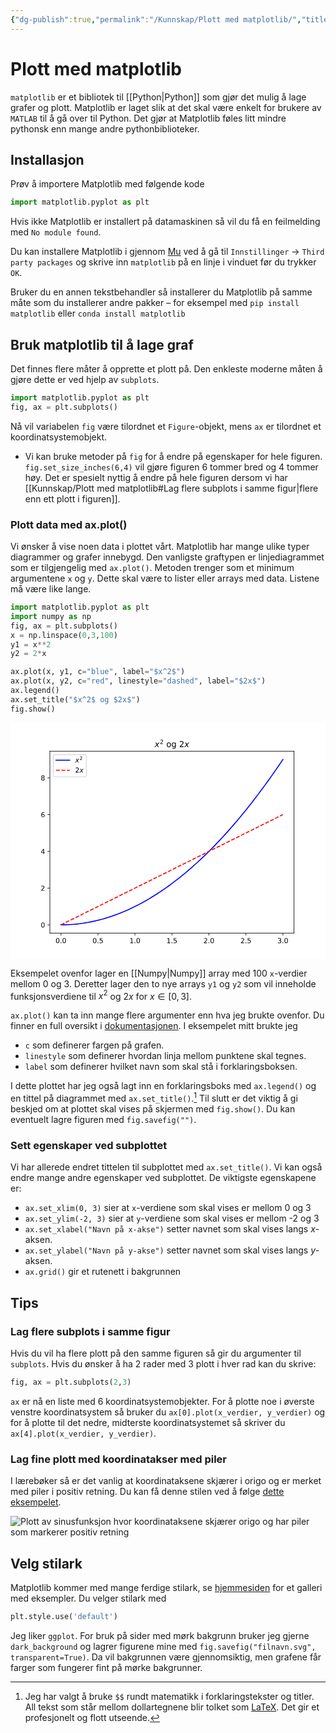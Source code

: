 ```yaml
---
{"dg-publish":true,"permalink":"/Kunnskap/Plott med matplotlib/","title":"Plott med matplotlib","tags":["python","it","uferdig"]}
---
```



# Plott med matplotlib
`matplotlib` er et bibliotek til [[Python\|Python]] som gjør det mulig å lage grafer og plott. Matplotlib er laget slik at det skal være enkelt for brukere av `MATLAB` til å gå over til Python. Det gjør at Matplotlib føles litt mindre pythonsk enn mange andre pythonbiblioteker.

## Installasjon
Prøv å importere Matplotlib med følgende kode

```python
import matplotlib.pyplot as plt
```

Hvis ikke Matplotlib er installert på datamaskinen så vil du få en feilmelding med `No module found`. 

Du kan installere Matplotlib i gjennom [Mu](https://codewith.mu) ved å gå til `Innstillinger` → `Third party packages` og skrive inn `matplotlib` på en linje i vinduet før du trykker `OK`.

Bruker du en annen tekstbehandler så installerer du Matplotlib på samme måte som du installerer andre pakker – for eksempel med `pip install matplotlib` eller `conda install matplotlib`

## Bruk matplotlib til å lage graf

Det finnes flere måter å opprette et plott på. Den enkleste moderne måten å gjøre dette er ved hjelp av `subplots`.

```python
import matplotlib.pyplot as plt
fig, ax = plt.subplots()
```

Nå vil variabelen `fig` være tilordnet et `Figure`-objekt, mens `ax` er tilordnet et koordinatsystemobjekt. 
- Vi kan bruke metoder på `fig` for å endre på egenskaper for hele figuren. `fig.set_size_inches(6,4)` vil gjøre figuren 6 tommer bred og 4 tommer høy. Det er spesielt nyttig å endre på hele figuren dersom vi har [[Kunnskap/Plott med matplotlib#Lag flere subplots i samme figur\|flere enn ett plott i figuren]].

### Plott data med ax.plot()
Vi ønsker å vise noen data i plottet vårt. Matplotlib har mange ulike typer diagrammer og grafer innebygd. Den vanligste graftypen er linjediagrammet som er tilgjengelig med `ax.plot()`. Metoden trenger som et minimum argumentene `x` og `y`. Dette skal være to lister eller arrays med data. Listene må være like lange.

```python
import matplotlib.pyplot as plt
import numpy as np
fig, ax = plt.subplots()
x = np.linspace(0,3,100)
y1 = x**2
y2 = 2*x

ax.plot(x, y1, c="blue", label="$x^2$")
ax.plot(x, y2, c="red", linestyle="dashed", label="$2x$")
ax.legend()
ax.set_title("$x^2$ og $2x$")
fig.show()
```

<svg xmlns:xlink="http://www.w3.org/1999/xlink" width="460.8pt" height="345.6pt" viewBox="0 0 460.8 345.6" xmlns="http://www.w3.org/2000/svg" version="1.1">
 <metadata>
  <rdf:RDF xmlns:dc="http://purl.org/dc/elements/1.1/" xmlns:cc="http://creativecommons.org/ns#" xmlns:rdf="http://www.w3.org/1999/02/22-rdf-syntax-ns#">
   <cc:Work>
    <dc:type rdf:resource="http://purl.org/dc/dcmitype/StillImage"/>
    <dc:date>2023-10-13T21:31:51.922222</dc:date>
    <dc:format>image/svg+xml</dc:format>
    <dc:creator>
     <cc:Agent>
      <dc:title>Matplotlib v3.6.3, https://matplotlib.org/</dc:title>
     </cc:Agent>
    </dc:creator>
   </cc:Work>
  </rdf:RDF>
 </metadata>
 <defs>
  <style type="text/css">*{stroke-linejoin: round; stroke-linecap: butt}</style>
 </defs>
 <g id="figure_1">
  <g id="patch_1">
   <path d="M 0 345.6 
L 460.8 345.6 
L 460.8 0 
L 0 0 
z
" style="fill: #ffffff"/>
  </g>
  <g id="axes_1">
   <g id="patch_2">
    <path d="M 57.6 307.584 
L 414.72 307.584 
L 414.72 41.472 
L 57.6 41.472 
z
" style="fill: #ffffff"/>
   </g>
   <g id="matplotlib.axis_1">
    <g id="xtick_1">
     <g id="line2d_1">
      <defs>
       <path id="mdde9edc3cd" d="M 0 0 
L 0 3.5 
" style="stroke: #000000; stroke-width: 0.8"/>
      </defs>
      <g>
       <use xlink:href="#mdde9edc3cd" x="73.832727" y="307.584" style="stroke: #000000; stroke-width: 0.8"/>
      </g>
     </g>
     <g id="text_1">
      <!-- 0.0 -->
      <g transform="translate(65.881165 322.182437) scale(0.1 -0.1)">
       <defs>
        <path id="DejaVuSans-30" d="M 2034 4250 
Q 1547 4250 1301 3770 
Q 1056 3291 1056 2328 
Q 1056 1369 1301 889 
Q 1547 409 2034 409 
Q 2525 409 2770 889 
Q 3016 1369 3016 2328 
Q 3016 3291 2770 3770 
Q 2525 4250 2034 4250 
z
M 2034 4750 
Q 2819 4750 3233 4129 
Q 3647 3509 3647 2328 
Q 3647 1150 3233 529 
Q 2819 -91 2034 -91 
Q 1250 -91 836 529 
Q 422 1150 422 2328 
Q 422 3509 836 4129 
Q 1250 4750 2034 4750 
z
" transform="scale(0.015625)"/>
        <path id="DejaVuSans-2e" d="M 684 794 
L 1344 794 
L 1344 0 
L 684 0 
L 684 794 
z
" transform="scale(0.015625)"/>
       </defs>
       <use xlink:href="#DejaVuSans-30"/>
       <use xlink:href="#DejaVuSans-2e" x="63.623047"/>
       <use xlink:href="#DejaVuSans-30" x="95.410156"/>
      </g>
     </g>
    </g>
    <g id="xtick_2">
     <g id="line2d_2">
      <g>
       <use xlink:href="#mdde9edc3cd" x="127.941818" y="307.584" style="stroke: #000000; stroke-width: 0.8"/>
      </g>
     </g>
     <g id="text_2">
      <!-- 0.5 -->
      <g transform="translate(119.990256 322.182437) scale(0.1 -0.1)">
       <defs>
        <path id="DejaVuSans-35" d="M 691 4666 
L 3169 4666 
L 3169 4134 
L 1269 4134 
L 1269 2991 
Q 1406 3038 1543 3061 
Q 1681 3084 1819 3084 
Q 2600 3084 3056 2656 
Q 3513 2228 3513 1497 
Q 3513 744 3044 326 
Q 2575 -91 1722 -91 
Q 1428 -91 1123 -41 
Q 819 9 494 109 
L 494 744 
Q 775 591 1075 516 
Q 1375 441 1709 441 
Q 2250 441 2565 725 
Q 2881 1009 2881 1497 
Q 2881 1984 2565 2268 
Q 2250 2553 1709 2553 
Q 1456 2553 1204 2497 
Q 953 2441 691 2322 
L 691 4666 
z
" transform="scale(0.015625)"/>
       </defs>
       <use xlink:href="#DejaVuSans-30"/>
       <use xlink:href="#DejaVuSans-2e" x="63.623047"/>
       <use xlink:href="#DejaVuSans-35" x="95.410156"/>
      </g>
     </g>
    </g>
    <g id="xtick_3">
     <g id="line2d_3">
      <g>
       <use xlink:href="#mdde9edc3cd" x="182.050909" y="307.584" style="stroke: #000000; stroke-width: 0.8"/>
      </g>
     </g>
     <g id="text_3">
      <!-- 1.0 -->
      <g transform="translate(174.099347 322.182437) scale(0.1 -0.1)">
       <defs>
        <path id="DejaVuSans-31" d="M 794 531 
L 1825 531 
L 1825 4091 
L 703 3866 
L 703 4441 
L 1819 4666 
L 2450 4666 
L 2450 531 
L 3481 531 
L 3481 0 
L 794 0 
L 794 531 
z
" transform="scale(0.015625)"/>
       </defs>
       <use xlink:href="#DejaVuSans-31"/>
       <use xlink:href="#DejaVuSans-2e" x="63.623047"/>
       <use xlink:href="#DejaVuSans-30" x="95.410156"/>
      </g>
     </g>
    </g>
    <g id="xtick_4">
     <g id="line2d_4">
      <g>
       <use xlink:href="#mdde9edc3cd" x="236.16" y="307.584" style="stroke: #000000; stroke-width: 0.8"/>
      </g>
     </g>
     <g id="text_4">
      <!-- 1.5 -->
      <g transform="translate(228.208438 322.182437) scale(0.1 -0.1)">
       <use xlink:href="#DejaVuSans-31"/>
       <use xlink:href="#DejaVuSans-2e" x="63.623047"/>
       <use xlink:href="#DejaVuSans-35" x="95.410156"/>
      </g>
     </g>
    </g>
    <g id="xtick_5">
     <g id="line2d_5">
      <g>
       <use xlink:href="#mdde9edc3cd" x="290.269091" y="307.584" style="stroke: #000000; stroke-width: 0.8"/>
      </g>
     </g>
     <g id="text_5">
      <!-- 2.0 -->
      <g transform="translate(282.317528 322.182437) scale(0.1 -0.1)">
       <defs>
        <path id="DejaVuSans-32" d="M 1228 531 
L 3431 531 
L 3431 0 
L 469 0 
L 469 531 
Q 828 903 1448 1529 
Q 2069 2156 2228 2338 
Q 2531 2678 2651 2914 
Q 2772 3150 2772 3378 
Q 2772 3750 2511 3984 
Q 2250 4219 1831 4219 
Q 1534 4219 1204 4116 
Q 875 4013 500 3803 
L 500 4441 
Q 881 4594 1212 4672 
Q 1544 4750 1819 4750 
Q 2544 4750 2975 4387 
Q 3406 4025 3406 3419 
Q 3406 3131 3298 2873 
Q 3191 2616 2906 2266 
Q 2828 2175 2409 1742 
Q 1991 1309 1228 531 
z
" transform="scale(0.015625)"/>
       </defs>
       <use xlink:href="#DejaVuSans-32"/>
       <use xlink:href="#DejaVuSans-2e" x="63.623047"/>
       <use xlink:href="#DejaVuSans-30" x="95.410156"/>
      </g>
     </g>
    </g>
    <g id="xtick_6">
     <g id="line2d_6">
      <g>
       <use xlink:href="#mdde9edc3cd" x="344.378182" y="307.584" style="stroke: #000000; stroke-width: 0.8"/>
      </g>
     </g>
     <g id="text_6">
      <!-- 2.5 -->
      <g transform="translate(336.426619 322.182437) scale(0.1 -0.1)">
       <use xlink:href="#DejaVuSans-32"/>
       <use xlink:href="#DejaVuSans-2e" x="63.623047"/>
       <use xlink:href="#DejaVuSans-35" x="95.410156"/>
      </g>
     </g>
    </g>
    <g id="xtick_7">
     <g id="line2d_7">
      <g>
       <use xlink:href="#mdde9edc3cd" x="398.487273" y="307.584" style="stroke: #000000; stroke-width: 0.8"/>
      </g>
     </g>
     <g id="text_7">
      <!-- 3.0 -->
      <g transform="translate(390.53571 322.182437) scale(0.1 -0.1)">
       <defs>
        <path id="DejaVuSans-33" d="M 2597 2516 
Q 3050 2419 3304 2112 
Q 3559 1806 3559 1356 
Q 3559 666 3084 287 
Q 2609 -91 1734 -91 
Q 1441 -91 1130 -33 
Q 819 25 488 141 
L 488 750 
Q 750 597 1062 519 
Q 1375 441 1716 441 
Q 2309 441 2620 675 
Q 2931 909 2931 1356 
Q 2931 1769 2642 2001 
Q 2353 2234 1838 2234 
L 1294 2234 
L 1294 2753 
L 1863 2753 
Q 2328 2753 2575 2939 
Q 2822 3125 2822 3475 
Q 2822 3834 2567 4026 
Q 2313 4219 1838 4219 
Q 1578 4219 1281 4162 
Q 984 4106 628 3988 
L 628 4550 
Q 988 4650 1302 4700 
Q 1616 4750 1894 4750 
Q 2613 4750 3031 4423 
Q 3450 4097 3450 3541 
Q 3450 3153 3228 2886 
Q 3006 2619 2597 2516 
z
" transform="scale(0.015625)"/>
       </defs>
       <use xlink:href="#DejaVuSans-33"/>
       <use xlink:href="#DejaVuSans-2e" x="63.623047"/>
       <use xlink:href="#DejaVuSans-30" x="95.410156"/>
      </g>
     </g>
    </g>
   </g>
   <g id="matplotlib.axis_2">
    <g id="ytick_1">
     <g id="line2d_8">
      <defs>
       <path id="m98933f943c" d="M 0 0 
L -3.5 0 
" style="stroke: #000000; stroke-width: 0.8"/>
      </defs>
      <g>
       <use xlink:href="#m98933f943c" x="57.6" y="295.488" style="stroke: #000000; stroke-width: 0.8"/>
      </g>
     </g>
     <g id="text_8">
      <!-- 0 -->
      <g transform="translate(44.2375 299.287219) scale(0.1 -0.1)">
       <use xlink:href="#DejaVuSans-30"/>
      </g>
     </g>
    </g>
    <g id="ytick_2">
     <g id="line2d_9">
      <g>
       <use xlink:href="#m98933f943c" x="57.6" y="241.728" style="stroke: #000000; stroke-width: 0.8"/>
      </g>
     </g>
     <g id="text_9">
      <!-- 2 -->
      <g transform="translate(44.2375 245.527219) scale(0.1 -0.1)">
       <use xlink:href="#DejaVuSans-32"/>
      </g>
     </g>
    </g>
    <g id="ytick_3">
     <g id="line2d_10">
      <g>
       <use xlink:href="#m98933f943c" x="57.6" y="187.968" style="stroke: #000000; stroke-width: 0.8"/>
      </g>
     </g>
     <g id="text_10">
      <!-- 4 -->
      <g transform="translate(44.2375 191.767219) scale(0.1 -0.1)">
       <defs>
        <path id="DejaVuSans-34" d="M 2419 4116 
L 825 1625 
L 2419 1625 
L 2419 4116 
z
M 2253 4666 
L 3047 4666 
L 3047 1625 
L 3713 1625 
L 3713 1100 
L 3047 1100 
L 3047 0 
L 2419 0 
L 2419 1100 
L 313 1100 
L 313 1709 
L 2253 4666 
z
" transform="scale(0.015625)"/>
       </defs>
       <use xlink:href="#DejaVuSans-34"/>
      </g>
     </g>
    </g>
    <g id="ytick_4">
     <g id="line2d_11">
      <g>
       <use xlink:href="#m98933f943c" x="57.6" y="134.208" style="stroke: #000000; stroke-width: 0.8"/>
      </g>
     </g>
     <g id="text_11">
      <!-- 6 -->
      <g transform="translate(44.2375 138.007219) scale(0.1 -0.1)">
       <defs>
        <path id="DejaVuSans-36" d="M 2113 2584 
Q 1688 2584 1439 2293 
Q 1191 2003 1191 1497 
Q 1191 994 1439 701 
Q 1688 409 2113 409 
Q 2538 409 2786 701 
Q 3034 994 3034 1497 
Q 3034 2003 2786 2293 
Q 2538 2584 2113 2584 
z
M 3366 4563 
L 3366 3988 
Q 3128 4100 2886 4159 
Q 2644 4219 2406 4219 
Q 1781 4219 1451 3797 
Q 1122 3375 1075 2522 
Q 1259 2794 1537 2939 
Q 1816 3084 2150 3084 
Q 2853 3084 3261 2657 
Q 3669 2231 3669 1497 
Q 3669 778 3244 343 
Q 2819 -91 2113 -91 
Q 1303 -91 875 529 
Q 447 1150 447 2328 
Q 447 3434 972 4092 
Q 1497 4750 2381 4750 
Q 2619 4750 2861 4703 
Q 3103 4656 3366 4563 
z
" transform="scale(0.015625)"/>
       </defs>
       <use xlink:href="#DejaVuSans-36"/>
      </g>
     </g>
    </g>
    <g id="ytick_5">
     <g id="line2d_12">
      <g>
       <use xlink:href="#m98933f943c" x="57.6" y="80.448" style="stroke: #000000; stroke-width: 0.8"/>
      </g>
     </g>
     <g id="text_12">
      <!-- 8 -->
      <g transform="translate(44.2375 84.247219) scale(0.1 -0.1)">
       <defs>
        <path id="DejaVuSans-38" d="M 2034 2216 
Q 1584 2216 1326 1975 
Q 1069 1734 1069 1313 
Q 1069 891 1326 650 
Q 1584 409 2034 409 
Q 2484 409 2743 651 
Q 3003 894 3003 1313 
Q 3003 1734 2745 1975 
Q 2488 2216 2034 2216 
z
M 1403 2484 
Q 997 2584 770 2862 
Q 544 3141 544 3541 
Q 544 4100 942 4425 
Q 1341 4750 2034 4750 
Q 2731 4750 3128 4425 
Q 3525 4100 3525 3541 
Q 3525 3141 3298 2862 
Q 3072 2584 2669 2484 
Q 3125 2378 3379 2068 
Q 3634 1759 3634 1313 
Q 3634 634 3220 271 
Q 2806 -91 2034 -91 
Q 1263 -91 848 271 
Q 434 634 434 1313 
Q 434 1759 690 2068 
Q 947 2378 1403 2484 
z
M 1172 3481 
Q 1172 3119 1398 2916 
Q 1625 2713 2034 2713 
Q 2441 2713 2670 2916 
Q 2900 3119 2900 3481 
Q 2900 3844 2670 4047 
Q 2441 4250 2034 4250 
Q 1625 4250 1398 4047 
Q 1172 3844 1172 3481 
z
" transform="scale(0.015625)"/>
       </defs>
       <use xlink:href="#DejaVuSans-38"/>
      </g>
     </g>
    </g>
   </g>
   <g id="line2d_13">
    <path d="M 73.832727 295.488 
L 77.112066 295.463317 
L 80.391405 295.389267 
L 83.670744 295.265851 
L 86.950083 295.093069 
L 90.229421 294.87092 
L 93.50876 294.599405 
L 96.788099 294.278523 
L 100.067438 293.908275 
L 103.346777 293.488661 
L 106.626116 293.01968 
L 109.905455 292.501333 
L 113.184793 291.93362 
L 116.464132 291.31654 
L 119.743471 290.650094 
L 123.02281 289.934281 
L 126.302149 289.169102 
L 129.581488 288.354556 
L 132.860826 287.490645 
L 136.140165 286.577366 
L 139.419504 285.614722 
L 142.698843 284.602711 
L 145.978182 283.541333 
L 149.257521 282.43059 
L 152.53686 281.270479 
L 155.816198 280.061003 
L 159.095537 278.80216 
L 162.374876 277.49395 
L 165.654215 276.136375 
L 168.933554 274.729433 
L 172.212893 273.273124 
L 175.492231 271.767449 
L 178.77157 270.212408 
L 182.050909 268.608 
L 185.330248 266.954226 
L 188.609587 265.251085 
L 191.888926 263.498579 
L 195.168264 261.696705 
L 198.447603 259.845466 
L 201.726942 257.94486 
L 205.006281 255.994887 
L 208.28562 253.995548 
L 211.564959 251.946843 
L 214.844298 249.848771 
L 218.123636 247.701333 
L 221.402975 245.504529 
L 224.682314 243.258358 
L 227.961653 240.962821 
L 231.240992 238.617917 
L 234.520331 236.223647 
L 237.799669 233.780011 
L 241.079008 231.287008 
L 244.358347 228.744639 
L 247.637686 226.152904 
L 250.917025 223.511802 
L 254.196364 220.821333 
L 257.475702 218.081499 
L 260.755041 215.292298 
L 264.03438 212.45373 
L 267.313719 209.565796 
L 270.593058 206.628496 
L 273.872397 203.641829 
L 277.151736 200.605796 
L 280.431074 197.520397 
L 283.710413 194.385631 
L 286.989752 191.201499 
L 290.269091 187.968 
L 293.54843 184.685135 
L 296.827769 181.352904 
L 300.107107 177.971306 
L 303.386446 174.540342 
L 306.665785 171.060011 
L 309.945124 167.530314 
L 313.224463 163.951251 
L 316.503802 160.322821 
L 319.78314 156.645025 
L 323.062479 152.917862 
L 326.341818 149.141333 
L 329.621157 145.315438 
L 332.900496 141.440176 
L 336.179835 137.515548 
L 339.459174 133.541554 
L 342.738512 129.518193 
L 346.017851 125.445466 
L 349.29719 121.323372 
L 352.576529 117.151912 
L 355.855868 112.931085 
L 359.135207 108.660893 
L 362.414545 104.341333 
L 365.693884 99.972408 
L 368.973223 95.554116 
L 372.252562 91.086457 
L 375.531901 86.569433 
L 378.81124 82.003041 
L 382.090579 77.387284 
L 385.369917 72.72216 
L 388.649256 68.007669 
L 391.928595 63.243813 
L 395.207934 58.43059 
L 398.487273 53.568 
" clip-path="url(#pc6e8befb7d)" style="fill: none; stroke: #0000ff; stroke-width: 1.5; stroke-linecap: square"/>
   </g>
   <g id="line2d_14">
    <path d="M 73.832727 295.488 
L 77.112066 293.858909 
L 80.391405 292.229818 
L 83.670744 290.600727 
L 86.950083 288.971636 
L 90.229421 287.342545 
L 93.50876 285.713455 
L 96.788099 284.084364 
L 100.067438 282.455273 
L 103.346777 280.826182 
L 106.626116 279.197091 
L 109.905455 277.568 
L 113.184793 275.938909 
L 116.464132 274.309818 
L 119.743471 272.680727 
L 123.02281 271.051636 
L 126.302149 269.422545 
L 129.581488 267.793455 
L 132.860826 266.164364 
L 136.140165 264.535273 
L 139.419504 262.906182 
L 142.698843 261.277091 
L 145.978182 259.648 
L 149.257521 258.018909 
L 152.53686 256.389818 
L 155.816198 254.760727 
L 159.095537 253.131636 
L 162.374876 251.502545 
L 165.654215 249.873455 
L 168.933554 248.244364 
L 172.212893 246.615273 
L 175.492231 244.986182 
L 178.77157 243.357091 
L 182.050909 241.728 
L 185.330248 240.098909 
L 188.609587 238.469818 
L 191.888926 236.840727 
L 195.168264 235.211636 
L 198.447603 233.582545 
L 201.726942 231.953455 
L 205.006281 230.324364 
L 208.28562 228.695273 
L 211.564959 227.066182 
L 214.844298 225.437091 
L 218.123636 223.808 
L 221.402975 222.178909 
L 224.682314 220.549818 
L 227.961653 218.920727 
L 231.240992 217.291636 
L 234.520331 215.662545 
L 237.799669 214.033455 
L 241.079008 212.404364 
L 244.358347 210.775273 
L 247.637686 209.146182 
L 250.917025 207.517091 
L 254.196364 205.888 
L 257.475702 204.258909 
L 260.755041 202.629818 
L 264.03438 201.000727 
L 267.313719 199.371636 
L 270.593058 197.742545 
L 273.872397 196.113455 
L 277.151736 194.484364 
L 280.431074 192.855273 
L 283.710413 191.226182 
L 286.989752 189.597091 
L 290.269091 187.968 
L 293.54843 186.338909 
L 296.827769 184.709818 
L 300.107107 183.080727 
L 303.386446 181.451636 
L 306.665785 179.822545 
L 309.945124 178.193455 
L 313.224463 176.564364 
L 316.503802 174.935273 
L 319.78314 173.306182 
L 323.062479 171.677091 
L 326.341818 170.048 
L 329.621157 168.418909 
L 332.900496 166.789818 
L 336.179835 165.160727 
L 339.459174 163.531636 
L 342.738512 161.902545 
L 346.017851 160.273455 
L 349.29719 158.644364 
L 352.576529 157.015273 
L 355.855868 155.386182 
L 359.135207 153.757091 
L 362.414545 152.128 
L 365.693884 150.498909 
L 368.973223 148.869818 
L 372.252562 147.240727 
L 375.531901 145.611636 
L 378.81124 143.982545 
L 382.090579 142.353455 
L 385.369917 140.724364 
L 388.649256 139.095273 
L 391.928595 137.466182 
L 395.207934 135.837091 
L 398.487273 134.208 
" clip-path="url(#pc6e8befb7d)" style="fill: none; stroke-dasharray: 5.55,2.4; stroke-dashoffset: 0; stroke: #ff0000; stroke-width: 1.5"/>
   </g>
   <g id="patch_3">
    <path d="M 57.6 307.584 
L 57.6 41.472 
" style="fill: none; stroke: #000000; stroke-width: 0.8; stroke-linejoin: miter; stroke-linecap: square"/>
   </g>
   <g id="patch_4">
    <path d="M 414.72 307.584 
L 414.72 41.472 
" style="fill: none; stroke: #000000; stroke-width: 0.8; stroke-linejoin: miter; stroke-linecap: square"/>
   </g>
   <g id="patch_5">
    <path d="M 57.6 307.584 
L 414.72 307.584 
" style="fill: none; stroke: #000000; stroke-width: 0.8; stroke-linejoin: miter; stroke-linecap: square"/>
   </g>
   <g id="patch_6">
    <path d="M 57.6 41.472 
L 414.72 41.472 
" style="fill: none; stroke: #000000; stroke-width: 0.8; stroke-linejoin: miter; stroke-linecap: square"/>
   </g>
   <g id="text_13">
    <!-- $x^2$ og $2x$ -->
    <g transform="translate(210.84 35.472) scale(0.12 -0.12)">
     <defs>
      <path id="DejaVuSans-Oblique-78" d="M 3841 3500 
L 2234 1784 
L 3219 0 
L 2559 0 
L 1819 1388 
L 531 0 
L -166 0 
L 1556 1844 
L 641 3500 
L 1300 3500 
L 1972 2234 
L 3144 3500 
L 3841 3500 
z
" transform="scale(0.015625)"/>
      <path id="DejaVuSans-20" transform="scale(0.015625)"/>
      <path id="DejaVuSans-6f" d="M 1959 3097 
Q 1497 3097 1228 2736 
Q 959 2375 959 1747 
Q 959 1119 1226 758 
Q 1494 397 1959 397 
Q 2419 397 2687 759 
Q 2956 1122 2956 1747 
Q 2956 2369 2687 2733 
Q 2419 3097 1959 3097 
z
M 1959 3584 
Q 2709 3584 3137 3096 
Q 3566 2609 3566 1747 
Q 3566 888 3137 398 
Q 2709 -91 1959 -91 
Q 1206 -91 779 398 
Q 353 888 353 1747 
Q 353 2609 779 3096 
Q 1206 3584 1959 3584 
z
" transform="scale(0.015625)"/>
      <path id="DejaVuSans-67" d="M 2906 1791 
Q 2906 2416 2648 2759 
Q 2391 3103 1925 3103 
Q 1463 3103 1205 2759 
Q 947 2416 947 1791 
Q 947 1169 1205 825 
Q 1463 481 1925 481 
Q 2391 481 2648 825 
Q 2906 1169 2906 1791 
z
M 3481 434 
Q 3481 -459 3084 -895 
Q 2688 -1331 1869 -1331 
Q 1566 -1331 1297 -1286 
Q 1028 -1241 775 -1147 
L 775 -588 
Q 1028 -725 1275 -790 
Q 1522 -856 1778 -856 
Q 2344 -856 2625 -561 
Q 2906 -266 2906 331 
L 2906 616 
Q 2728 306 2450 153 
Q 2172 0 1784 0 
Q 1141 0 747 490 
Q 353 981 353 1791 
Q 353 2603 747 3093 
Q 1141 3584 1784 3584 
Q 2172 3584 2450 3431 
Q 2728 3278 2906 2969 
L 2906 3500 
L 3481 3500 
L 3481 434 
z
" transform="scale(0.015625)"/>
     </defs>
     <use xlink:href="#DejaVuSans-Oblique-78" transform="translate(0 0.765625)"/>
     <use xlink:href="#DejaVuSans-32" transform="translate(63.645833 39.046875) scale(0.7)"/>
     <use xlink:href="#DejaVuSans-20" transform="translate(110.916341 0.765625)"/>
     <use xlink:href="#DejaVuSans-6f" transform="translate(142.703451 0.765625)"/>
     <use xlink:href="#DejaVuSans-67" transform="translate(203.885091 0.765625)"/>
     <use xlink:href="#DejaVuSans-20" transform="translate(267.361654 0.765625)"/>
     <use xlink:href="#DejaVuSans-32" transform="translate(299.148763 0.765625)"/>
     <use xlink:href="#DejaVuSans-Oblique-78" transform="translate(362.77181 0.765625)"/>
    </g>
   </g>
   <g id="legend_1">
    <g id="patch_7">
     <path d="M 64.6 78.82825 
L 108.9 78.82825 
Q 110.9 78.82825 110.9 76.82825 
L 110.9 48.472 
Q 110.9 46.472 108.9 46.472 
L 64.6 46.472 
Q 62.6 46.472 62.6 48.472 
L 62.6 76.82825 
Q 62.6 78.82825 64.6 78.82825 
z
" style="fill: #ffffff; opacity: 0.8; stroke: #cccccc; stroke-linejoin: miter"/>
    </g>
    <g id="line2d_15">
     <path d="M 66.6 54.570437 
L 76.6 54.570437 
L 86.6 54.570437 
" style="fill: none; stroke: #0000ff; stroke-width: 1.5; stroke-linecap: square"/>
    </g>
    <g id="text_14">
     <!-- $x^2$ -->
     <g transform="translate(94.6 58.070437) scale(0.1 -0.1)">
      <use xlink:href="#DejaVuSans-Oblique-78" transform="translate(0 0.765625)"/>
      <use xlink:href="#DejaVuSans-32" transform="translate(63.645833 39.046875) scale(0.7)"/>
     </g>
    </g>
    <g id="line2d_16">
     <path d="M 66.6 69.248562 
L 76.6 69.248562 
L 86.6 69.248562 
" style="fill: none; stroke-dasharray: 5.55,2.4; stroke-dashoffset: 0; stroke: #ff0000; stroke-width: 1.5"/>
    </g>
    <g id="text_15">
     <!-- $2x$ -->
     <g transform="translate(94.6 72.748562) scale(0.1 -0.1)">
      <use xlink:href="#DejaVuSans-32" transform="translate(0 0.78125)"/>
      <use xlink:href="#DejaVuSans-Oblique-78" transform="translate(63.623047 0.78125)"/>
     </g>
    </g>
   </g>
  </g>
 </g>
 <defs>
  <clipPath id="pc6e8befb7d">
   <rect x="57.6" y="41.472" width="357.12" height="266.112"/>
  </clipPath>
 </defs>
</svg>


Eksempelet ovenfor lager en [[Numpy\|Numpy]] array med 100 `x`-verdier mellom 0 og 3. Deretter lager den to nye arrays `y1` og `y2` som vil inneholde funksjonsverdiene til $x^{2}$ og $2x$ for $x \in [0,3]$. 

`ax.plot()` kan ta inn mange flere argumenter enn hva jeg brukte ovenfor. Du finner en full oversikt i [dokumentasjonen](https://matplotlib.org/stable/api/_as_gen/matplotlib.axes.Axes.plot.html). I eksempelet mitt brukte jeg 
- `c` som definerer fargen på grafen.
- `linestyle` som definerer hvordan linja mellom punktene skal tegnes.
- `label` som definerer hvilket navn som skal stå i forklaringsboksen.

I dette plottet har jeg også lagt inn en forklaringsboks med `ax.legend()` og en tittel på diagrammet med `ax.set_title()`.[^1] Til slutt er det viktig å gi beskjed om at plottet skal vises på skjermen med `fig.show()`. Du kan eventuelt lagre figuren med `fig.savefig("")`.

### Sett egenskaper ved subplottet
Vi har allerede endret tittelen til subplottet med `ax.set_title()`. Vi kan også endre mange andre egenskaper ved subplottet. De viktigste egenskapene er:
- `ax.set_xlim(0, 3)` sier at `x`-verdiene som skal vises er mellom 0 og 3
- `ax.set_ylim(-2, 3)` sier at `y`-verdiene som skal vises er mellom -2 og 3
- `ax.set_xlabel("Navn på x-akse")` setter navnet som skal vises langs $x$-aksen. 
- `ax.set_ylabel("Navn på y-akse")` setter navnet som skal vises langs $y$-aksen. 
- `ax.grid()` gir et rutenett i bakgrunnen

## Tips

### Lag flere subplots i samme figur
Hvis du vil ha flere plott på den samme figuren så gir du argumenter til `subplots`. Hvis du ønsker å ha 2 rader med 3 plott i hver rad kan du skrive:

```python
fig, ax = plt.subplots(2,3)
```

`ax` er nå en liste med 6 koordinatsystemobjekter. For å plotte noe i øverste venstre koordinatsystem så bruker du `ax[0].plot(x_verdier, y_verdier)` og for å plotte til det nedre, midterste koordinatsystemet så skriver du `ax[4].plot(x_verdier, y_verdier)`.

### Lag fine plott med koordinatakser med piler
I lærebøker så er det vanlig at koordinataksene skjærer i origo og er merket med piler i positiv retning. Du kan få denne stilen ved å følge [dette eksempelet](https://matplotlib.org/3.3.4/gallery/recipes/centered_spines_with_arrows.html).

![Plott av sinusfunksjon hvor koordinataksene skjærer origo og har piler som markerer positiv retning](https://matplotlib.org/3.3.4/_images/sphx_glr_centered_spines_with_arrows_001.png)

## Velg stilark
Matplotlib kommer med mange ferdige stilark, se [hjemmesiden](https://matplotlib.org/stable/gallery/style_sheets/style_sheets_reference.html) for et galleri med eksempler. Du velger stilark med

```python
plt.style.use('default')
```

Jeg liker `ggplot`. For bruk på sider med mørk bakgrunn bruker jeg gjerne `dark_background` og lagrer figurene mine med `fig.savefig("filnavn.svg", transparent=True)`. Da vil bakgrunnen være gjennomsiktig, men grafene får farger som fungerer fint på mørke bakgrunner.

[^1]: Jeg har valgt å bruke `$$` rundt matematikk i forklaringstekster og titler. All tekst som står mellom dollartegnene blir tolket som [LaTeX](https://www.mn.uio.no/ifi/tjenester/it/hjelp/latex/latex-for-nybegynnere.pdf). Det gir et profesjonelt og flott utseende.